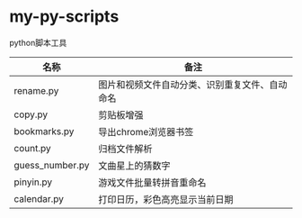 # my-py-scripts
python脚本工具

|名称|备注|
|-|-|
|rename.py|图片和视频文件自动分类、识别重复文件、自动命名|
|copy.py|剪贴板增强|
|bookmarks.py|导出chrome浏览器书签|
|count.py|归档文件解析|
|guess_number.py|文曲星上的猜数字|
|pinyin.py|游戏文件批量转拼音重命名|
|calendar.py|打印日历，彩色高亮显示当前日期|
